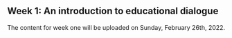 ## Week 1: An introduction to educational dialogue

The content for week one will be uploaded on Sunday, February 26th, 2022.
